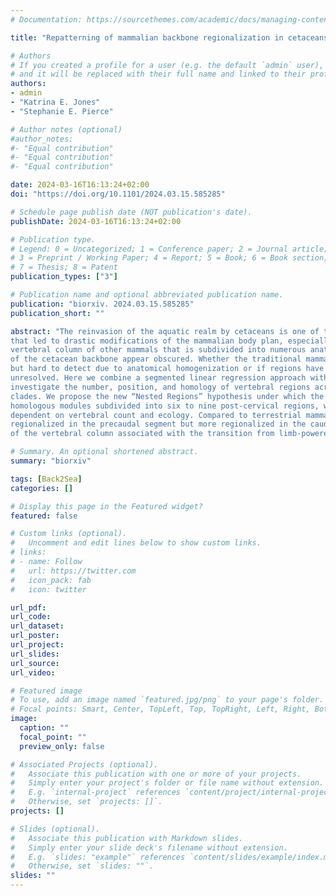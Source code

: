 ```yaml
---
# Documentation: https://sourcethemes.com/academic/docs/managing-content/

title: "Repatterning of mammalian backbone regionalization in cetaceans"

# Authors
# If you created a profile for a user (e.g. the default `admin` user), write the username (folder name) here 
# and it will be replaced with their full name and linked to their profile.
authors: 
- admin
- "Katrina E. Jones"
- "Stephanie E. Pierce"

# Author notes (optional)
#author_notes:
#- "Equal contribution"
#- "Equal contribution"
#- "Equal contribution"

date: 2024-03-16T16:13:24+02:00
doi: "https://doi.org/10.1101/2024.03.15.585285"

# Schedule page publish date (NOT publication's date).
publishDate: 2024-03-16T16:13:24+02:00

# Publication type.
# Legend: 0 = Uncategorized; 1 = Conference paper; 2 = Journal article;
# 3 = Preprint / Working Paper; 4 = Report; 5 = Book; 6 = Book section;
# 7 = Thesis; 8 = Patent
publication_types: ["3"]

# Publication name and optional abbreviated publication name.
publication: "biorxiv. 2024.03.15.585285"
publication_short: ""

abstract: "The reinvasion of the aquatic realm by cetaceans is one of the most iconic ecological transitions 
that led to drastic modifications of the mammalian body plan, especially the axial skeleton. Relative to the 
vertebral column of other mammals that is subdivided into numerous anatomical regions, regional boundaries 
of the cetacean backbone appear obscured. Whether the traditional mammalian regions are present in cetaceans 
but hard to detect due to anatomical homogenization or if regions have been entirely repatterned remains 
unresolved. Here we combine a segmented linear regression approach with spectral clustering to quantitatively 
investigate the number, position, and homology of vertebral regions across species from all major cetacean 
clades. We propose the new “Nested Regions” hypothesis under which the cetacean backbone is composed of six 
homologous modules subdivided into six to nine post-cervical regions, with the degree of regionalization 
dependent on vertebral count and ecology. Compared to terrestrial mammals, the cetacean backbone is less 
regionalized in the precaudal segment but more regionalized in the caudal segment, indicating repatterning 
of the vertebral column associated with the transition from limb-powered to axial-driven locomotion."

# Summary. An optional shortened abstract.
summary: "biorxiv"

tags: [Back2Sea]
categories: []

# Display this page in the Featured widget?
featured: false

# Custom links (optional).
#   Uncomment and edit lines below to show custom links.
# links:
# - name: Follow
#   url: https://twitter.com
#   icon_pack: fab
#   icon: twitter

url_pdf:
url_code:
url_dataset:
url_poster:
url_project:
url_slides:
url_source:
url_video:

# Featured image
# To use, add an image named `featured.jpg/png` to your page's folder. 
# Focal points: Smart, Center, TopLeft, Top, TopRight, Left, Right, BottomLeft, Bottom, BottomRight.
image:
  caption: ""
  focal_point: ""
  preview_only: false

# Associated Projects (optional).
#   Associate this publication with one or more of your projects.
#   Simply enter your project's folder or file name without extension.
#   E.g. `internal-project` references `content/project/internal-project/index.md`.
#   Otherwise, set `projects: []`.
projects: []

# Slides (optional).
#   Associate this publication with Markdown slides.
#   Simply enter your slide deck's filename without extension.
#   E.g. `slides: "example"` references `content/slides/example/index.md`.
#   Otherwise, set `slides: ""`.
slides: ""
---
```

